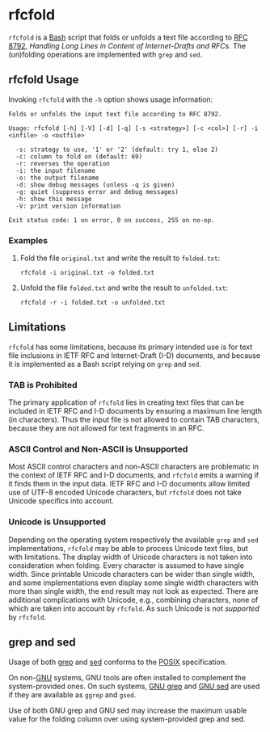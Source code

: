 # rfcfold

`rfcfold` is a [Bash](https://www.gnu.org/software/bash/)
script that folds or unfolds a text file according to
[RFC 8792](https://www.rfc-editor.org/info/rfc8792),
*Handling Long Lines in Content of Internet-Drafts and RFCs*.
The (un)folding operations are implemented with `grep` and `sed`.

## rfcfold Usage

Invoking `rfcfold` with the `-h` option shows usage information:

```
Folds or unfolds the input text file according to RFC 8792.

Usage: rfcfold [-h] [-V] [-d] [-q] [-s <strategy>] [-c <col>] [-r] -i <infile> -o <outfile>

  -s: strategy to use, '1' or '2' (default: try 1, else 2)
  -c: column to fold on (default: 69)
  -r: reverses the operation
  -i: the input filename
  -o: the output filename
  -d: show debug messages (unless -q is given)
  -q: quiet (suppress error and debug messages)
  -h: show this message
  -V: print version information

Exit status code: 1 on error, 0 on success, 255 on no-op.
```

### Examples

1. Fold the file `original.txt` and write the result to `folded.txt`:

    `rfcfold -i original.txt -o folded.txt`

2. Unfold the file `folded.txt` and write the result to `unfolded.txt`:

    `rfcfold -r -i folded.txt -o unfolded.txt`

## Limitations

`rfcfold` has some limitations, because its primary intended use is for
text file inclusions in IETF RFC and Internet-Draft (I-D) documents, and
because it is implemented as a Bash script relying on `grep` and `sed`.

### TAB is Prohibited

The primary application of `rfcfold` lies in creating text files that
can be included in IETF RFC and I-D documents by ensuring a maximum line
length (in characters).  Thus the input file is not allowed to contain
TAB characters, because they are not allowed for text fragments in an RFC.

### ASCII Control and Non-ASCII is Unsupported

Most ASCII control characters and non-ASCII characters are problematic
in the context of IETF RFC and I-D documents, and `rfcfold` emits a
warning if it finds them in the input data.  IETF RFC and I-D documents
allow limited use of UTF-8 encoded Unicode characters, but `rfcfold`
does not take Unicode specifics into account.

### Unicode is Unsupported

Depending on the operating system respectively the available `grep` and
`sed` implementations, `rfcfold` may be able to process Unicode text
files, but with limitations.  The display width of Unicode characters is
not taken into consideration when folding.  Every character is assumed
to have single width.  Since printable Unicode characters can be wider
than single width, and some implementations even display some single
width characters with more than single width, the end result may not
look as expected.  There are additional complications with Unicode, e.g.,
combining characters, none of which are taken into account by `rfcfold`.
As such Unicode is not *supported* by `rfcfold`.

## grep and sed

Usage of both
[grep](https://pubs.opengroup.org/onlinepubs/9699919799/utilities/grep.html)
and
[sed](https://pubs.opengroup.org/onlinepubs/9699919799/utilities/sed.html)
conforms to the
[POSIX](https://pubs.opengroup.org/onlinepubs/9699919799/)
specification.

On non-[GNU](https://www.gnu.org/) systems, GNU tools are often
installed to complement the system-provided ones.  On such systems,
[GNU grep](https://www.gnu.org/software/grep/)
and
[GNU sed](https://www.gnu.org/software/sed/)
are used if they are available as `ggrep` and `gsed`.

Use of both GNU grep and GNU sed may increase the maximum usable value
for the folding column over using system-provided grep and sed.
